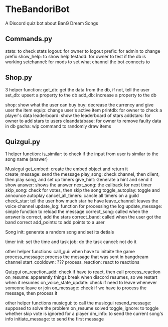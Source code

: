 # TheBandoriBot

A Discord quiz bot about BanG Dream Songs

## Commands.py
stats: to check stats
logout: for owner to logout
prefix: for admin to change prefix
show_help: to show help
testadd: for owner to test if the db is working
setchannel: for mods to set what channel the bot connects to

## Shop.py
3 helper function:
get_db: get the data from the db, if not, tell the user
set_db: upsert a property to the db
add_db: increase a property to the db

shop: show what the user can buy
buy: decrease the currency and give user the item
equip: change user's active item
printdb: for owner to check a player's data
leaderboard: show the leaderboard of stars
addstars: for owner to add stars to users
cleandatabase: for owner to remove faulty data in db
gacha: wip command to randomly draw items

## Quizgui.py
1 helper function:
is_similar: to check if the input from user is similar to the song name (answer)

Musicgui
get_embed: create the embed object and return it
create_message: send the message
play_song: check channel, then client, then play song, and set up timers
give_hint: Generate a hint and send it
show answer: shows the answer
next_song: the callback for next timer
skip_song: check for votes, then skip the song
toggle_autoplay: toggle and announce autoplay
cancel_all_timers: cancle all timers on a guild
check_star: tell the user how much star he have
leave_channel: leaves the voice channel
update_log: function for processing the log
update_message: simple function to reload the message
correct_song: called when the answer is correct, add the stars
correct_band: called when the user got the band correct
add_points: to add points to a user

Song
init: generate a random song and set its detials

timer
init: set the time and task
job: do the task
cancel: not do it

other helper functions:
call_gui: when have to initaite the game
process_message: process the message that was sent in bangdream channel
start_cooldown: ???
process_reaction: react to reactions

Quizgui
on_reaction_add: check if have to react, then call process_reaction
on_resume: apparently things break when discord resumes, so we restart when it resumes
on_voice_state_update: check if need to leave whenever someone leave or join
on_message: check if we have to process the message, then process it

other helper functions
musicgui: to call the musicgui
resend_message: supposed to solve the problem on_resume solved
toggle_ignore: to toggle whether skip vote is ignored for a player
dm_info: to send the current song's info
initiate_message: to send the first message